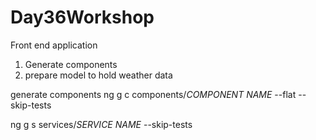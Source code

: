 # Day36Workshop

Front end application
1. Generate components
2. prepare model to hold weather data



generate components
ng g c components/_COMPONENT NAME_ --flat -- skip-tests

ng g s services/_SERVICE NAME_ --skip-tests

